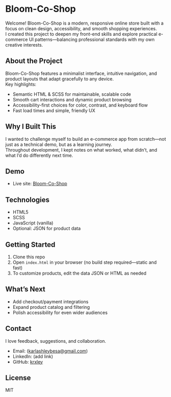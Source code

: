 # Bloom-Co-Shop

Welcome! Bloom-Co-Shop is a modern, responsive online store built with a focus on clean design, accessibility, and smooth shopping experiences.  
I created this project to deepen my front-end skills and explore practical e-commerce UI patterns—balancing professional standards with my own creative interests.

## About the Project

Bloom-Co-Shop features a minimalist interface, intuitive navigation, and product layouts that adapt gracefully to any device.  
Key highlights:
- Semantic HTML & SCSS for maintainable, scalable code
- Smooth cart interactions and dynamic product browsing
- Accessibility-first choices for color, contrast, and keyboard flow
- Fast load times and simple, friendly UX

## Why I Built This

I wanted to challenge myself to build an e-commerce app from scratch—not just as a technical demo, but as a learning journey.  
Throughout development, I kept notes on what worked, what didn’t, and what I’d do differently next time.

## Demo

- Live site: [Bloom-Co-Shop](https://krxley.github.io/Bloom-Co-Shop/)

## Technologies

- HTML5
- SCSS
- JavaScript (vanilla)
- Optional: JSON for product data

## Getting Started

1. Clone this repo
2. Open `index.html` in your browser (no build step required—static and fast)
3. To customize products, edit the data JSON or HTML as needed

## What’s Next

- Add checkout/payment integrations
- Expand product catalog and filtering
- Polish accessibility for even wider audiences

## Contact

I love feedback, suggestions, and collaboration.  
- Email: (karlashleybesa@gmail.com)
- LinkedIn: (add link)
- GitHub: [krxley](https://github.com/krxley)

## License

MIT
